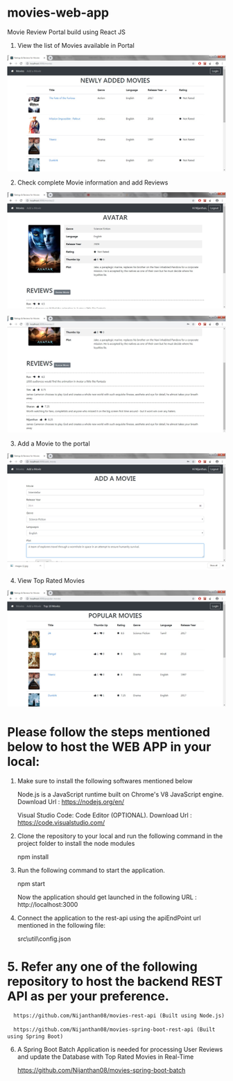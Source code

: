 # movies-web-app

Movie Review Portal build using React JS

1. View the list of Movies available in Portal

![](/screenshots/Movies.jpg)

2. Check complete Movie information and add Reviews

![](/screenshots/MovieInfo.jpg)

![](/screenshots/CheckReviews.jpg)

3. Add a Movie to the portal

![](/screenshots/AddMovie.jpg)

4. View Top Rated Movies

![](/screenshots/Top10Movies.jpg)

# Please follow the steps mentioned below to host the WEB APP in your local:

1. Make sure to install the following softwares mentioned below

    Node.js is a JavaScript runtime built on Chrome's V8 JavaScript engine.
    Download Url : https://nodejs.org/en/
    
    Visual Studio Code: Code Editor (OPTIONAL).
    Download Url : https://code.visualstudio.com/
    
2. Clone the repository to your local and run the following command in the project folder to install the node modules

     npm install
     
3. Run the following command to start the application.

     npm start
     
   Now the application should get launched in the following URL : http://localhost:3000
   
4. Connect the application to the rest-api using the apiEndPoint url  mentioned in the following file:
    
      src\util\config.json
      
# 5. Refer any one of the following repository to host the backend REST API as per your preference.

      https://github.com/Nijanthan08/movies-rest-api (Built using Node.js)
      
      https://github.com/Nijanthan08/movies-spring-boot-rest-api (Built using Spring Boot)

6. A Spring Boot Batch Application is needed for processing User Reviews and update the Database with Top Rated Movies in Real-Time

      https://github.com/Nijanthan08/movies-spring-boot-batch

